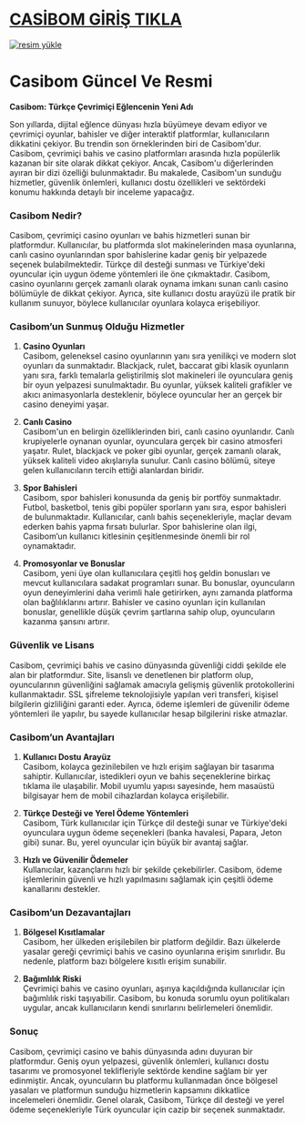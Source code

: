 # <a href="https://l24.im/EnuLKJ">CASİBOM GİRİŞ TIKLA</a>

<a href="https://l24.im/EnuLKJ"><img src="https://resmim.net/cdn/2024/10/07/mQocaj.png" alt="resim yükle" border="0" /></a>

# Casibom Güncel Ve Resmi
**Casibom: Türkçe Çevrimiçi Eğlencenin Yeni Adı**

Son yıllarda, dijital eğlence dünyası hızla büyümeye devam ediyor ve çevrimiçi oyunlar, bahisler ve diğer interaktif platformlar, kullanıcıların dikkatini çekiyor. Bu trendin son örneklerinden biri de Casibom'dur. Casibom, çevrimiçi bahis ve casino platformları arasında hızla popülerlik kazanan bir site olarak dikkat çekiyor. Ancak, Casibom'u diğerlerinden ayıran bir dizi özelliği bulunmaktadır. Bu makalede, Casibom'un sunduğu hizmetler, güvenlik önlemleri, kullanıcı dostu özellikleri ve sektördeki konumu hakkında detaylı bir inceleme yapacağız.

### Casibom Nedir?

Casibom, çevrimiçi casino oyunları ve bahis hizmetleri sunan bir platformdur. Kullanıcılar, bu platformda slot makinelerinden masa oyunlarına, canlı casino oyunlarından spor bahislerine kadar geniş bir yelpazede seçenek bulabilmektedir. Türkçe dil desteği sunması ve Türkiye'deki oyuncular için uygun ödeme yöntemleri ile öne çıkmaktadır. Casibom, casino oyunlarını gerçek zamanlı olarak oynama imkanı sunan canlı casino bölümüyle de dikkat çekiyor. Ayrıca, site kullanıcı dostu arayüzü ile pratik bir kullanım sunuyor, böylece kullanıcılar oyunlara kolayca erişebiliyor.

### Casibom’un Sunmuş Olduğu Hizmetler

1. **Casino Oyunları**  
   Casibom, geleneksel casino oyunlarının yanı sıra yenilikçi ve modern slot oyunları da sunmaktadır. Blackjack, rulet, baccarat gibi klasik oyunların yanı sıra, farklı temalarla geliştirilmiş slot makineleri ile oyunculara geniş bir oyun yelpazesi sunulmaktadır. Bu oyunlar, yüksek kaliteli grafikler ve akıcı animasyonlarla desteklenir, böylece oyuncular her an gerçek bir casino deneyimi yaşar.

2. **Canlı Casino**  
   Casibom'un en belirgin özelliklerinden biri, canlı casino oyunlarıdır. Canlı krupiyelerle oynanan oyunlar, oyunculara gerçek bir casino atmosferi yaşatır. Rulet, blackjack ve poker gibi oyunlar, gerçek zamanlı olarak, yüksek kaliteli video akışlarıyla sunulur. Canlı casino bölümü, siteye gelen kullanıcıların tercih ettiği alanlardan biridir.

3. **Spor Bahisleri**  
   Casibom, spor bahisleri konusunda da geniş bir portföy sunmaktadır. Futbol, basketbol, tenis gibi popüler sporların yanı sıra, espor bahisleri de bulunmaktadır. Kullanıcılar, canlı bahis seçenekleriyle, maçlar devam ederken bahis yapma fırsatı bulurlar. Spor bahislerine olan ilgi, Casibom’un kullanıcı kitlesinin çeşitlenmesinde önemli bir rol oynamaktadır.

4. **Promosyonlar ve Bonuslar**  
   Casibom, yeni üye olan kullanıcılara çeşitli hoş geldin bonusları ve mevcut kullanıcılara sadakat programları sunar. Bu bonuslar, oyuncuların oyun deneyimlerini daha verimli hale getirirken, aynı zamanda platforma olan bağlılıklarını artırır. Bahisler ve casino oyunları için kullanılan bonuslar, genellikle düşük çevrim şartlarına sahip olup, oyuncuların kazanma şansını artırır.

### Güvenlik ve Lisans

Casibom, çevrimiçi bahis ve casino dünyasında güvenliği ciddi şekilde ele alan bir platformdur. Site, lisanslı ve denetlenen bir platform olup, oyuncularının güvenliğini sağlamak amacıyla gelişmiş güvenlik protokollerini kullanmaktadır. SSL şifreleme teknolojisiyle yapılan veri transferi, kişisel bilgilerin gizliliğini garanti eder. Ayrıca, ödeme işlemleri de güvenilir ödeme yöntemleri ile yapılır, bu sayede kullanıcılar hesap bilgilerini riske atmazlar.

### Casibom’un Avantajları

1. **Kullanıcı Dostu Arayüz**  
   Casibom, kolayca gezinilebilen ve hızlı erişim sağlayan bir tasarıma sahiptir. Kullanıcılar, istedikleri oyun ve bahis seçeneklerine birkaç tıklama ile ulaşabilir. Mobil uyumlu yapısı sayesinde, hem masaüstü bilgisayar hem de mobil cihazlardan kolayca erişilebilir.

2. **Türkçe Desteği ve Yerel Ödeme Yöntemleri**  
   Casibom, Türk kullanıcılar için Türkçe dil desteği sunar ve Türkiye'deki oyunculara uygun ödeme seçenekleri (banka havalesi, Papara, Jeton gibi) sunar. Bu, yerel oyuncular için büyük bir avantaj sağlar.

3. **Hızlı ve Güvenilir Ödemeler**  
   Kullanıcılar, kazançlarını hızlı bir şekilde çekebilirler. Casibom, ödeme işlemlerinin güvenli ve hızlı yapılmasını sağlamak için çeşitli ödeme kanallarını destekler.

### Casibom’un Dezavantajları

1. **Bölgesel Kısıtlamalar**  
   Casibom, her ülkeden erişilebilen bir platform değildir. Bazı ülkelerde yasalar gereği çevrimiçi bahis ve casino oyunlarına erişim sınırlıdır. Bu nedenle, platform bazı bölgelere kısıtlı erişim sunabilir.

2. **Bağımlılık Riski**  
   Çevrimiçi bahis ve casino oyunları, aşırıya kaçıldığında kullanıcılar için bağımlılık riski taşıyabilir. Casibom, bu konuda sorumlu oyun politikaları uygular, ancak kullanıcıların kendi sınırlarını belirlemeleri önemlidir.

### Sonuç

Casibom, çevrimiçi casino ve bahis dünyasında adını duyuran bir platformdur. Geniş oyun yelpazesi, güvenlik önlemleri, kullanıcı dostu tasarımı ve promosyonel teklifleriyle sektörde kendine sağlam bir yer edinmiştir. Ancak, oyuncuların bu platformu kullanmadan önce bölgesel yasaları ve platformun sunduğu hizmetlerin kapsamını dikkatlice incelemeleri önemlidir. Genel olarak, Casibom, Türkçe dil desteği ve yerel ödeme seçenekleriyle Türk oyuncular için cazip bir seçenek sunmaktadır.
